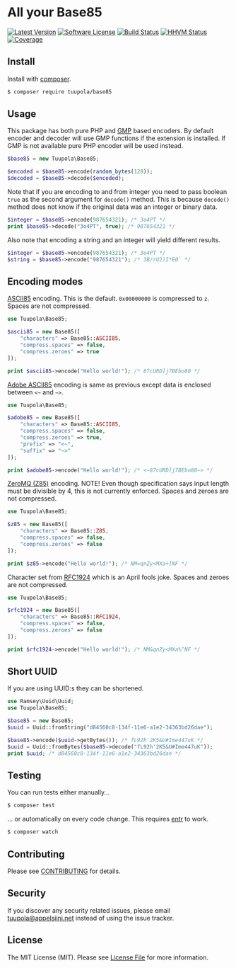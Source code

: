# All your Base85

[![Latest Version](https://img.shields.io/packagist/v/tuupola/base85.svg?style=flat-square)](https://packagist.org/packages/tuupola/base85)
[![Software License](https://img.shields.io/badge/license-MIT-brightgreen.svg?style=flat-square)](LICENSE.md)
[![Build Status](https://img.shields.io/travis/tuupola/base85/master.svg?style=flat-square)](https://travis-ci.org/tuupola/base85)
[![HHVM Status](https://img.shields.io/hhvm/tuupola/base85.svg?style=flat-square)](http://hhvm.h4cc.de/package/tuupola/base85)
[![Coverage](http://img.shields.io/codecov/c/github/tuupola/base85.svg?style=flat-square)](https://codecov.io/github/tuupola/base85)

## Install

Install with [composer](https://getcomposer.org/).

``` bash
$ composer require tuupola/base85
```

## Usage

This package has both pure PHP and [GMP](http://php.net/manual/en/ref.gmp.php) based encoders. By default encoder and decoder will use GMP functions if the extension is installed. If GMP is not available pure PHP encoder will be used instead.

``` php
$base85 = new Tuupola\Base85;

$encoded = $base85->encode(random_bytes(128));
$decoded = $base85->decode($encoded);
```

Note that if you are encoding to and from integer you need to pass boolean `true` as the second argument for `decode()` method. This is because `decode()` method does not know if the original data was an integer or binary data.

``` php
$integer = $base85->encode(987654321); /* 3o4PT */
print $base85->decode("3o4PT", true); /* 987654321 */
```

Also note that encoding a string and an integer will yield different results.

``` php
$integer = $base85->encode(987654321); /* 3o4PT */
$string = $base85->encode("987654321"); /* 3B/rU2)I*E0` */
```

## Encoding modes

[ASCII85](https://en.wikipedia.org/wiki/Ascii85) encoding. This is the default. `0x00000000` is compressed to `z`. Spaces are not compressed.

``` php
use Tuupola\Base85;

$ascii85 = new Base85([
    "characters" => Base85::ASCII85,
    "compress.spaces" => false,
    "compress.zeroes" => true
]);

print $ascii85->encode("Hello world!"); /* 87cURD]j7BEbo80 */
```

[Adobe ASCII85](https://en.wikipedia.org/wiki/Ascii85) encoding is same as previous except data is enclosed between `<~` and `~>`.

``` php
use Tuupola\Base85;

$adobe85 = new Base85([
    "characters" => Base85::ASCII85,
    "compress.spaces" => false,
    "compress.zeroes" => true,
    "prefix" => "<~",
    "suffix" => "~>"
]);

print $adobe85->encode("Hello world!"); /* <~87cURD]j7BEbo80~> */
```

[ZeroMQ (Z85)](https://rfc.zeromq.org/spec:32/Z85/) encoding. NOTE! Even though specification says input length must be divisible by 4, this is not currently enforced. Spaces and zeroes are not compressed.

``` php
use Tuupola\Base85;

$z85 = new Base85([
    "characters" => Base85::Z85,
    "compress.spaces" => false,
    "compress.zeroes" => false
]);

print $z85->encode("Hello world!"); /* NM=qnZy<MXa+]NF */
```

Character set from [RFC1924](https://tools.ietf.org/html/rfc1924) which is an April fools joke. Spaces and zeroes are not compressed.

``` php
use Tuupola\Base85;

$rfc1924 = new Base85([
    "characters" => Base85::RFC1924,
    "compress.spaces" => false,
    "compress.zeroes" => false
]);

print $rfc1924->encode("Hello world!"); /* NM&qnZy<MXa%^NF */
```

## Short UUID

If you are using UUID:s they can be shortened.

``` php
use Ramsey\Uuid\Uuid;
use Tuupola\Base85;

$base85 = new Base85;
$uuid = Uuid::fromString("d84560c8-134f-11e6-a1e2-34363bd26dae");

$base85->encode($uuid->getBytes()); /* fL92h'2K5&U#Ime447uK */
$uuid = Uuid::fromBytes($base85->decode("fL92h'2K5&U#Ime447uK"));
print $uuid; /* d84560c8-134f-11e6-a1e2-34363bd26dae */
```

## Testing

You can run tests either manually...

``` bash
$ composer test
```

... or automatically on every code change. This requires [entr](http://entrproject.org/) to work.

``` bash
$ composer watch
```

## Contributing

Please see [CONTRIBUTING](CONTRIBUTING.md) for details.

## Security

If you discover any security related issues, please email tuupola@appelsiini.net instead of using the issue tracker.

## License

The MIT License (MIT). Please see [License File](LICENSE.md) for more information.
